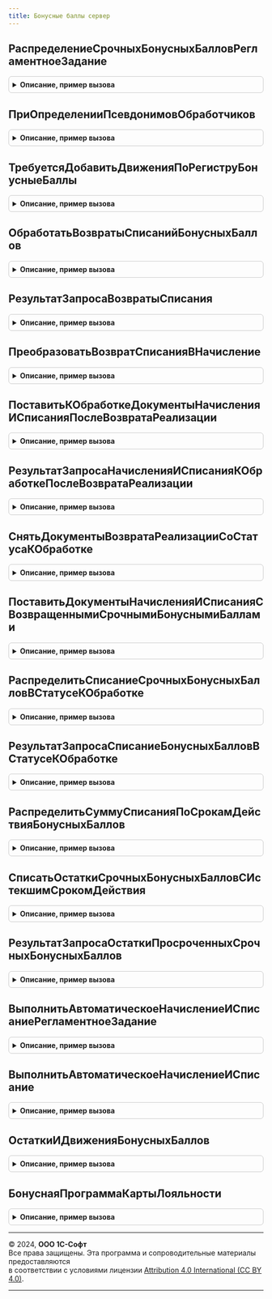 ```yaml
---
title: Бонусные баллы сервер
---
```



## РаспределениеСрочныхБонусныхБалловРегламентноеЗадание
<details style="margin: 1em 0; padding: 0.5em; border: 1px solid #ccc; border-radius: 6px;">

<summary style="font-weight: bold; cursor: pointer;">Описание, пример вызова</summary>

```bsl

// Распределение срочных бонусных баллов регламентное задание.
//
Процедура РаспределениеСрочныхБонусныхБалловРегламентноеЗадание() Экспорт
```

Пример вызова
```bsl
БонусныеБаллыСервер.РаспределениеСрочныхБонусныхБалловРегламентноеЗадание() 
```
</details>

## ПриОпределенииПсевдонимовОбработчиков
<details style="margin: 1em 0; padding: 0.5em; border: 1px solid #ccc; border-radius: 6px;">

<summary style="font-weight: bold; cursor: pointer;">Описание, пример вызова</summary>

```bsl

// Формирует список шаблонов заданий очереди.
//
// Параметры:
//  СоответствиеИменПсевдонимам - см. ОчередьЗаданийПереопределяемый.ПриОпределенииПсевдонимовОбработчиков
//
Процедура ПриОпределенииПсевдонимовОбработчиков(СоответствиеИменПсевдонимам) Экспорт
```

Пример вызова
```bsl
БонусныеБаллыСервер.ПриОпределенииПсевдонимовОбработчиков(СоответствиеИменПсевдонимам) 
```
</details>

## ТребуетсяДобавитьДвиженияПоРегиструБонусныеБаллы
<details style="margin: 1em 0; padding: 0.5em; border: 1px solid #ccc; border-radius: 6px;">

<summary style="font-weight: bold; cursor: pointer;">Описание, пример вызова</summary>

```bsl

// Требуется добавить движения по регистру Бонусные баллы
// Параметры:
//	ДокументСсылка - СсылкаНаДокумент - ссылка, значения реквизитов которого необходимо получить.
//
// Возвращаемое значение:
//	ЭтоМеханизмБонусныхБаллов_2_5 - Булево - признак добавить движения по регистру Бонусные баллы.
//
Функция ТребуетсяДобавитьДвиженияПоРегиструБонусныеБаллы(ДокументСсылка) Экспорт
```

Пример вызова
```bsl
Результат = БонусныеБаллыСервер.ТребуетсяДобавитьДвиженияПоРегиструБонусныеБаллы(ДокументСсылка) 
```
</details>

## ОбработатьВозвратыСписанийБонусныхБаллов
<details style="margin: 1em 0; padding: 0.5em; border: 1px solid #ccc; border-radius: 6px;">

<summary style="font-weight: bold; cursor: pointer;">Описание, пример вызова</summary>

```bsl

// Преобразовать возвраты списаний бонусных баллов в начисления для дальнейшей обработки.
//
// Параметры:
//  ДатаНачалаРаботыМеханизмаБонусныхБаллов_2_5 - Дата - Дата начала работы механизма бонусных баллов 2_5
//  РазмерПорции - Число - Количество записей к обработке
//  ТекстОшибки - Строка - Текст сообщения об ошибке
//
// Возвращаемое значение:
//  Число - Количество обработнных документов, к которым было применено распределение
Функция ОбработатьВозвратыСписанийБонусныхБаллов(ДатаНачалаРаботыМеханизмаБонусныхБаллов_2_5, РазмерПорции = Неопределено, ТекстОшибки = "") Экспорт
```

Пример вызова
```bsl
Результат = БонусныеБаллыСервер.ОбработатьВозвратыСписанийБонусныхБаллов(ДатаНачалаРаботыМеханизмаБонусныхБаллов_2_5, РазмерПорции, ТекстОшибки);
```
</details>

## РезультатЗапросаВозвратыСписания
<details style="margin: 1em 0; padding: 0.5em; border: 1px solid #ccc; border-radius: 6px;">

<summary style="font-weight: bold; cursor: pointer;">Описание, пример вызова</summary>

```bsl

// Возвращает результат запроса, содержащий возвраты списаний бонусных баллов к обработке
//
// Параметры:
//  ДатаНачалаРаботыМеханизмаБонусныхБаллов_2_5 - Дата - Дата начала работы механизма бонусных баллов 2_5
//  РазмерПорции - Число - Количество записей к обработке. По умолчанию = 1000
//
// Возвращаемое значение:
//  РезультатЗапроса - Результат запроса, содержащий возвраты списаний бонусных баллов к обработке
//
Функция РезультатЗапросаВозвратыСписания( Экспорт
```

Пример вызова
```bsl
Результат = БонусныеБаллыСервер.РезультатЗапросаВозвратыСписания();
```
</details>

## ПреобразоватьВозвратСписанияВНачисление
<details style="margin: 1em 0; padding: 0.5em; border: 1px solid #ccc; border-radius: 6px;">

<summary style="font-weight: bold; cursor: pointer;">Описание, пример вызова</summary>

```bsl

// Преобразует возвраты списания в начисление
//
// Параметры:
//  СтрокаТаблицаВозвратовСписанийПоПартнеру - СтрокаТаблицыЗначений - Документы вовзратов списаний
Процедура ПреобразоватьВозвратСписанияВНачисление(СтрокаТаблицаВозвратовСписанийПоПартнеру) Экспорт
```

Пример вызова
```bsl
БонусныеБаллыСервер.ПреобразоватьВозвратСписанияВНачисление(СтрокаТаблицаВозвратовСписанийПоПартнеру) 
```
</details>

## ПоставитьКОбработкеДокументыНачисленияИСписанияПослеВозвратаРеализации
<details style="margin: 1em 0; padding: 0.5em; border: 1px solid #ccc; border-radius: 6px;">

<summary style="font-weight: bold; cursor: pointer;">Описание, пример вызова</summary>

```bsl

// Поставить к повторной обработке срочные бонусные баллы в случае возврата реализации, по которой были начислены
// срочные бонусные баллы.
//
// Параметры:
//  ДатаНачалаРаботыМеханизмаБонусныхБаллов_2_5 - Дата - Дата начала работы механизма бонусных баллов 2_5
//  РазмерПорции - Число - Количество записей к обработке
//  ТекстОшибки - Строка - Текст сообщения об ошибке
//
// Возвращаемое значение:
//  Число - Количество обработнных документов, к которым было применено распределение.
Функция ПоставитьКОбработкеДокументыНачисленияИСписанияПослеВозвратаРеализации(ДатаНачалаРаботыМеханизмаБонусныхБаллов_2_5, РазмерПорции = Неопределено, ТекстОшибки = "") Экспорт
```

Пример вызова
```bsl
Результат = БонусныеБаллыСервер.ПоставитьКОбработкеДокументыНачисленияИСписанияПослеВозвратаРеализации(ДатаНачалаРаботыМеханизмаБонусныхБаллов_2_5, РазмерПорции, ТекстОшибки);
```
</details>

## РезультатЗапросаНачисленияИСписанияКОбработкеПослеВозвратаРеализации
<details style="margin: 1em 0; padding: 0.5em; border: 1px solid #ccc; border-radius: 6px;">

<summary style="font-weight: bold; cursor: pointer;">Описание, пример вызова</summary>

```bsl

// Возвращает результат запроса, содержащий возвраты товаров с возвратом срочных бонусных баллов.
//
// Параметры:
//  ДатаНачалаРаботыМеханизмаБонусныхБаллов_2_5 - Дата - Дата начала работы механизма бонусных баллов 2_5
//  РазмерПорции - Число - Количество записей к обработке. По умолчанию = 1000
//
// Возвращаемое значение:
//  РезультатЗапроса - Результат запроса, содержащий списанные бонусные баллы к обработке
//
Функция РезультатЗапросаНачисленияИСписанияКОбработкеПослеВозвратаРеализации( Экспорт
```

Пример вызова
```bsl
Результат = БонусныеБаллыСервер.РезультатЗапросаНачисленияИСписанияКОбработкеПослеВозвратаРеализации();
```
</details>

## СнятьДокументыВозвратаРеализацииСоСтатусаКОбработке
<details style="margin: 1em 0; padding: 0.5em; border: 1px solid #ccc; border-radius: 6px;">

<summary style="font-weight: bold; cursor: pointer;">Описание, пример вызова</summary>

```bsl

// Снимает со статуса КОбработке документы возврата реализации с возвратом срочных бонусных баллов
//
// Параметры:
//  СтрокаТаблицаВозвратовПоПартнеру - СтрокаТаблицыЗначений - Документы вовзратов реализации
Процедура СнятьДокументыВозвратаРеализацииСоСтатусаКОбработке(СтрокаТаблицаВозвратовПоПартнеру) Экспорт
```

Пример вызова
```bsl
БонусныеБаллыСервер.СнятьДокументыВозвратаРеализацииСоСтатусаКОбработке(СтрокаТаблицаВозвратовПоПартнеру) 
```
</details>

## ПоставитьДокументыНачисленияИСписанияСВозвращеннымиСрочнымиБонуснымиБаллами
<details style="margin: 1em 0; padding: 0.5em; border: 1px solid #ccc; border-radius: 6px;">

<summary style="font-weight: bold; cursor: pointer;">Описание, пример вызова</summary>

```bsl

// Ставить документы начисления и списания, по которым возвращены срочные бонусные баллы
//
// Параметры:
//  СтрокаТаблицаВозвратовПоПартнеру - СтрокаТаблицыЗначений - Документы возвратов реализации
//  ТаблицаНачисленийИСписанийПоПартнеру - ТаблицаЗначений - Таблица документов начислений и списаний
//		срочных бонусных баллов.
//
// Возвращаемое значение:
//  Массив Из СтрокаТаблицыЗначений - Массив строк с документами начисления и списания к удалению
//
Функция ПоставитьДокументыНачисленияИСписанияСВозвращеннымиСрочнымиБонуснымиБаллами( Экспорт
```

Пример вызова
```bsl
Результат = БонусныеБаллыСервер.ПоставитьДокументыНачисленияИСписанияСВозвращеннымиСрочнымиБонуснымиБаллами();
```
</details>

## РаспределитьСписаниеСрочныхБонусныхБалловВСтатусеКОбработке
<details style="margin: 1em 0; padding: 0.5em; border: 1px solid #ccc; border-radius: 6px;">

<summary style="font-weight: bold; cursor: pointer;">Описание, пример вызова</summary>

```bsl

// Распределить списание срочных бонусных баллов в статусе к обработке.
//
// Параметры:
//  ДатаНачалаРаботыМеханизмаБонусныхБаллов_2_5 - Дата - Дата начала работы механизма бонусных баллов 2_5
//  РазмерПорции - Число - Количество записей к обработке
//  ТекстОшибки - Строка - Текст сообщения об ошибке
//
// Возвращаемое значение:
//  Число - Количество обработнных документов, к которым было применено распределение.
Функция РаспределитьСписаниеСрочныхБонусныхБалловВСтатусеКОбработке(ДатаНачалаРаботыМеханизмаБонусныхБаллов_2_5, РазмерПорции = Неопределено, ТекстОшибки = "") Экспорт
```

Пример вызова
```bsl
Результат = БонусныеБаллыСервер.РаспределитьСписаниеСрочныхБонусныхБалловВСтатусеКОбработке(ДатаНачалаРаботыМеханизмаБонусныхБаллов_2_5, РазмерПорции, ТекстОшибки);
```
</details>

## РезультатЗапросаСписаниеБонусныхБалловВСтатусеКОбработке
<details style="margin: 1em 0; padding: 0.5em; border: 1px solid #ccc; border-radius: 6px;">

<summary style="font-weight: bold; cursor: pointer;">Описание, пример вызова</summary>

```bsl

// Возвращает результат запроса, содержащий списанные бонусные баллы в статусе к обработке.
//
// Параметры:
//  ДатаНачалаРаботыМеханизмаБонусныхБаллов_2_5 - Дата - Дата начала работы механизма бонусных баллов 2_5
//  РазмерПорции - Число - Количество записей к обработке. По умолчанию = 1000
//
// Возвращаемое значение:
//  РезультатЗапроса - Результат запроса, содержащий списанные бонусные баллы к обработке
//
Функция РезультатЗапросаСписаниеБонусныхБалловВСтатусеКОбработке( Экспорт
```

Пример вызова
```bsl
Результат = БонусныеБаллыСервер.РезультатЗапросаСписаниеБонусныхБалловВСтатусеКОбработке();
```
</details>

## РаспределитьСуммуСписанияПоСрокамДействияБонусныхБаллов
<details style="margin: 1em 0; padding: 0.5em; border: 1px solid #ccc; border-radius: 6px;">

<summary style="font-weight: bold; cursor: pointer;">Описание, пример вызова</summary>

```bsl

// Распределить сумму списания по срокам действия бонусных баллов (бессрочные или срочные бонусные баллы).
//
// Параметры:
//  СтрокаТаблицаСписанийПоПартнеру - СтрокаТаблицыЗначений - Данные по списанию бонусных баллов
//  ТаблицаОстатковПоПартнеру - ТаблицаЗначений - Таблица остатков действующих срочных бонусных баллов
//
// Возвращаемое значение:
//  Массив Из СтрокаТаблицыЗначений - Массив строк с нулевыми остатками бонусных баллов к удалению
//
Функция РаспределитьСуммуСписанияПоСрокамДействияБонусныхБаллов( Экспорт
```

Пример вызова
```bsl
Результат = БонусныеБаллыСервер.РаспределитьСуммуСписанияПоСрокамДействияБонусныхБаллов();
```
</details>

## СписатьОстаткиСрочныхБонусныхБалловСИстекшимСрокомДействия
<details style="margin: 1em 0; padding: 0.5em; border: 1px solid #ccc; border-radius: 6px;">

<summary style="font-weight: bold; cursor: pointer;">Описание, пример вызова</summary>

```bsl

// Списывает остатки срочных бонусных баллов с истекшим сроком действия.
//
// Параметры:
//  ДатаНачалаРаботыМеханизмаБонусныхБаллов_2_5 - Дата - Дата начала работы механизма бонусных баллов 2_5
//  РазмерПорции - Число - Количество записей к обработке
//  ТекстОшибки - Строка - Текст сообщения об ошибке
//
// Возвращаемое значение:
//  Число - Количество обработанных документов, по которым были списаны остатки.
//
Функция СписатьОстаткиСрочныхБонусныхБалловСИстекшимСрокомДействия(ДатаНачалаРаботыМеханизмаБонусныхБаллов_2_5, РазмерПорции = Неопределено, ТекстОшибки = "") Экспорт
```

Пример вызова
```bsl
Результат = БонусныеБаллыСервер.СписатьОстаткиСрочныхБонусныхБалловСИстекшимСрокомДействия(ДатаНачалаРаботыМеханизмаБонусныхБаллов_2_5, РазмерПорции, ТекстОшибки);
```
</details>

## РезультатЗапросаОстаткиПросроченныхСрочныхБонусныхБаллов
<details style="margin: 1em 0; padding: 0.5em; border: 1px solid #ccc; border-radius: 6px;">

<summary style="font-weight: bold; cursor: pointer;">Описание, пример вызова</summary>

```bsl

// Возвращает результат запроса с остатками просроченных срочных бонусных баллов.
//
// Параметры:
//  ДатаНачалаРаботыМеханизмаБонусныхБаллов_2_5 - Дата - Дата начала работы механизма бонусных баллов 2_5
//  РазмерПорции - Число - Количество записей к обработке
//
// Возвращаемое значение:
//  РезультатЗапроса - Результат запроса с остатками просроченных срочных бонусных баллов
Функция РезультатЗапросаОстаткиПросроченныхСрочныхБонусныхБаллов( Экспорт
```

Пример вызова
```bsl
Результат = БонусныеБаллыСервер.РезультатЗапросаОстаткиПросроченныхСрочныхБонусныхБаллов();
```
</details>

## ВыполнитьАвтоматическоеНачислениеИСписаниеРегламентноеЗадание
<details style="margin: 1em 0; padding: 0.5em; border: 1px solid #ccc; border-radius: 6px;">

<summary style="font-weight: bold; cursor: pointer;">Описание, пример вызова</summary>

```bsl

// Запускает автоматическое начисление и списание баллов и контролирует результат.
//
// Параметры:
//  ПравилоНачисления - СправочникСсылка.ПравилаНачисленияИСписанияБонусныхБаллов - правило начисления баллов.
//
Процедура ВыполнитьАвтоматическоеНачислениеИСписаниеРегламентноеЗадание(ПравилоНачисления) Экспорт
```

Пример вызова
```bsl
БонусныеБаллыСервер.ВыполнитьАвтоматическоеНачислениеИСписаниеРегламентноеЗадание(ПравилоНачисления) 
```
</details>

## ВыполнитьАвтоматическоеНачислениеИСписание
<details style="margin: 1em 0; padding: 0.5em; border: 1px solid #ccc; border-radius: 6px;">

<summary style="font-weight: bold; cursor: pointer;">Описание, пример вызова</summary>

```bsl

// Выполняет автоматическое начисление и списание бонусных
// баллов по правилу начисления бонусных баллов.
//
// Параметры:
//  ПравилоНачисления - СправочникСсылка.ПравилаНачисленияИСписанияБонусныхБаллов - правило начисления.
//
Процедура ВыполнитьАвтоматическоеНачислениеИСписание(ПравилоНачисления) Экспорт
```

Пример вызова
```bsl
БонусныеБаллыСервер.ВыполнитьАвтоматическоеНачислениеИСписание(ПравилоНачисления) 
```
</details>

## ОстаткиИДвиженияБонусныхБаллов
<details style="margin: 1em 0; padding: 0.5em; border: 1px solid #ccc; border-radius: 6px;">

<summary style="font-weight: bold; cursor: pointer;">Описание, пример вызова</summary>

```bsl

// Получает данные об остатках бонусных баллов партнера по бонусной программе лояльности.
//
// Параметры:
//  БонуснаяПрограммаЛояльности - СправочникСсылка.БонусныеПрограммыЛояльности - Бонусная программа лояльности.
//  Партнер - СправочникСсылка.Партнеры - Партнер.
//
// Возвращаемое значение:
//  ТаблицаЗначений - с колонками:
//   * Период - Дата - Период.
//   * Сумма - Число - Сумма.
//   * Изменение - Число - Сумма изменения.
//   * ТекущийОстаток - Число - Текущий остаток.
//
Функция ОстаткиИДвиженияБонусныхБаллов(БонуснаяПрограммаЛояльности, Партнер) Экспорт
```

Пример вызова
```bsl
Результат = БонусныеБаллыСервер.ОстаткиИДвиженияБонусныхБаллов(БонуснаяПрограммаЛояльности, Партнер) 
```
</details>

## БонуснаяПрограммаКартыЛояльности
<details style="margin: 1em 0; padding: 0.5em; border: 1px solid #ccc; border-radius: 6px;">

<summary style="font-weight: bold; cursor: pointer;">Описание, пример вызова</summary>

```bsl

// Получает данные бонусной программы по карте лояльности.
//
// Параметры:
//  КартаЛояльности - СправочникСсылка.КартыЛояльности - карта лояльности.
//
// Возвращаемое значение:
//  СправочникСсылка.БонусныеПрограммыЛояльности - Бонусная программа лояльности.
//
Функция БонуснаяПрограммаКартыЛояльности(КартаЛояльности) Экспорт
```

Пример вызова
```bsl
Результат = БонусныеБаллыСервер.БонуснаяПрограммаКартыЛояльности(КартаЛояльности) 
```
</details>

---

© 2024, **ООО 1С-Софт**  
Все права защищены. Эта программа и сопроводительные материалы предоставляются  
в соответствии с условиями лицензии [Attribution 4.0 International (CC BY 4.0)](https://creativecommons.org/licenses/by/4.0/legalcode).

---
